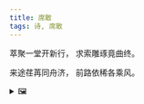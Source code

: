 ```yaml
---
title: 席散
tags: 诗, 席散
---
```


萃聚一堂开新行，
求索雕琢竟曲终。

来途荏苒同舟济，
前路依稀各乘风。

<details><summary>🖼️</summary>

![](writings/images/2023-07-26-02-30-xi-shan.jpg)
</details>